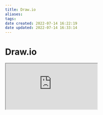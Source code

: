 ```yaml
---
title: Draw.io
aliases: 
tags: 
date created: 2022-07-14 16:22:19
date updated: 2022-07-14 16:33:14
---
```


# Draw.io

<iframe class="drawio"  src="https://app.diagrams.net"></iframe>